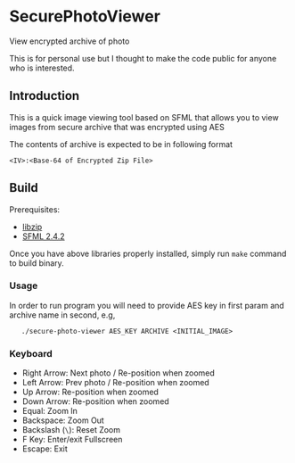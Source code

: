 # SecurePhotoViewer

View encrypted archive of photo

This is for personal use but I thought to make the code public for anyone who is interested.

## Introduction

This is a quick image viewing tool based on SFML that allows you to view images from secure archive that was encrypted using AES

The contents of archive is expected to be in following format

```
<IV>:<Base-64 of Encrypted Zip File>
```

## Build
Prerequisites:
 * [libzip](https://github.com/nih-at/libzip/blob/master/INSTALL.md)
 * [SFML 2.4.2](https://www.sfml-dev.org/download/sfml/2.4.2)
 
Once you have above libraries properly installed, simply run `make` command to build binary.

### Usage

In order to run program you will need to provide AES key in first 
param and archive name in second, e.g,

```
   ./secure-photo-viewer AES_KEY ARCHIVE <INITIAL_IMAGE>
```
   
### Keyboard

- Right Arrow: Next photo / Re-position when zoomed
- Left Arrow: Prev photo / Re-position when zoomed
- Up Arrow: Re-position when zoomed
- Down Arrow: Re-position when zoomed
- Equal: Zoom In
- Backspace: Zoom Out
- Backslash (`\`): Reset Zoom
- F Key: Enter/exit Fullscreen
- Escape: Exit
